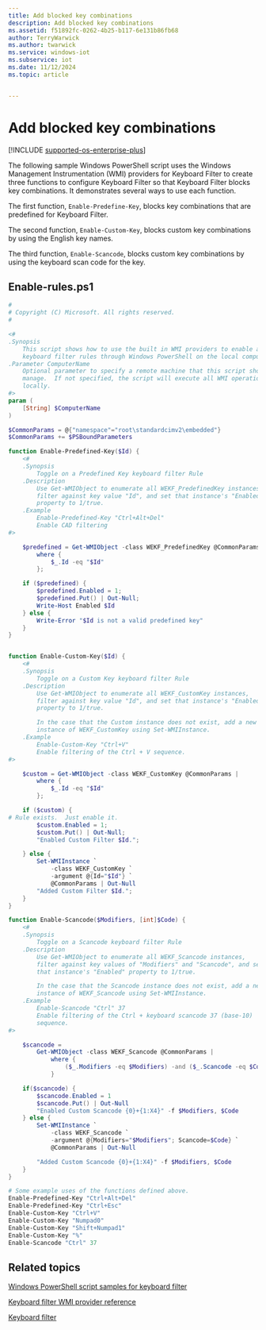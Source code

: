 ```yaml
---
title: Add blocked key combinations
description: Add blocked key combinations
ms.assetid: f51892fc-0262-4b25-b117-6e131b86fb68
author: TerryWarwick
ms.author: twarwick
ms.service: windows-iot
ms.subservice: iot
ms.date: 11/12/2024
ms.topic: article


---
```

# Add blocked key combinations

[!INCLUDE [supported-os-enterprise-plus](../../../includes/iot/supported-os-enterprise-plus.md)]

The following sample Windows PowerShell script uses the Windows Management Instrumentation (WMI) providers for Keyboard Filter to create three functions to configure Keyboard Filter so that Keyboard Filter blocks key combinations. It demonstrates several ways to use each function.

The first function, `Enable-Predefine-Key`, blocks key combinations that are predefined for Keyboard Filter.

The second function, `Enable-Custom-Key`, blocks custom key combinations by using the English key names.

The third function, `Enable-Scancode`, blocks custom key combinations by using the keyboard scan code for the key.

## Enable-rules.ps1

```powershell
#
# Copyright (C) Microsoft. All rights reserved.
#

<#
.Synopsis
    This script shows how to use the built in WMI providers to enable and add
    keyboard filter rules through Windows PowerShell on the local computer.
.Parameter ComputerName
    Optional parameter to specify a remote machine that this script should
    manage.  If not specified, the script will execute all WMI operations
    locally.
#>
param (
    [String] $ComputerName
)

$CommonParams = @{"namespace"="root\standardcimv2\embedded"}
$CommonParams += $PSBoundParameters

function Enable-Predefined-Key($Id) {
    <#
    .Synopsis
        Toggle on a Predefined Key keyboard filter Rule
    .Description
        Use Get-WMIObject to enumerate all WEKF_PredefinedKey instances,
        filter against key value "Id", and set that instance's "Enabled"
        property to 1/true.
    .Example
        Enable-Predefined-Key "Ctrl+Alt+Del"
        Enable CAD filtering
#>

    $predefined = Get-WMIObject -class WEKF_PredefinedKey @CommonParams |
        where {
            $_.Id -eq "$Id"
        };

    if ($predefined) {
        $predefined.Enabled = 1;
        $predefined.Put() | Out-Null;
        Write-Host Enabled $Id
    } else {
        Write-Error "$Id is not a valid predefined key"
    }
}


function Enable-Custom-Key($Id) {
    <#
    .Synopsis
        Toggle on a Custom Key keyboard filter Rule
    .Description
        Use Get-WMIObject to enumerate all WEKF_CustomKey instances,
        filter against key value "Id", and set that instance's "Enabled"
        property to 1/true.

        In the case that the Custom instance does not exist, add a new
        instance of WEKF_CustomKey using Set-WMIInstance.
    .Example
        Enable-Custom-Key "Ctrl+V"
        Enable filtering of the Ctrl + V sequence.
#>

    $custom = Get-WMIObject -class WEKF_CustomKey @CommonParams |
        where {
            $_.Id -eq "$Id"
        };

    if ($custom) {
# Rule exists.  Just enable it.
        $custom.Enabled = 1;
        $custom.Put() | Out-Null;
        "Enabled Custom Filter $Id.";

    } else {
        Set-WMIInstance `
            -class WEKF_CustomKey `
            -argument @{Id="$Id"} `
            @CommonParams | Out-Null
        "Added Custom Filter $Id.";
    }
}

function Enable-Scancode($Modifiers, [int]$Code) {
    <#
    .Synopsis
        Toggle on a Scancode keyboard filter Rule
    .Description
        Use Get-WMIObject to enumerate all WEKF_Scancode instances,
        filter against key values of "Modifiers" and "Scancode", and set
        that instance's "Enabled" property to 1/true.

        In the case that the Scancode instance does not exist, add a new
        instance of WEKF_Scancode using Set-WMIInstance.
    .Example
        Enable-Scancode "Ctrl" 37
        Enable filtering of the Ctrl + keyboard scancode 37 (base-10)
        sequence.
#>

    $scancode =
        Get-WMIObject -class WEKF_Scancode @CommonParams |
            where {
                ($_.Modifiers -eq $Modifiers) -and ($_.Scancode -eq $Code)
            }

    if($scancode) {
        $scancode.Enabled = 1
        $scancode.Put() | Out-Null
        "Enabled Custom Scancode {0}+{1:X4}" -f $Modifiers, $Code
    } else {
        Set-WMIInstance `
            -class WEKF_Scancode `
            -argument @{Modifiers="$Modifiers"; Scancode=$Code} `
            @CommonParams | Out-Null

        "Added Custom Scancode {0}+{1:X4}" -f $Modifiers, $Code
    }
}

# Some example uses of the functions defined above.
Enable-Predefined-Key "Ctrl+Alt+Del"
Enable-Predefined-Key "Ctrl+Esc"
Enable-Custom-Key "Ctrl+V"
Enable-Custom-Key "Numpad0"
Enable-Custom-Key "Shift+Numpad1"
Enable-Custom-Key "%"
Enable-Scancode "Ctrl" 37
```

## Related topics

[Windows PowerShell script samples for keyboard filter](keyboardfilter-powershell-script-samples.md)

[Keyboard filter WMI provider reference](keyboardfilter-wmi-provider-reference.md)

[Keyboard filter](index.md)
